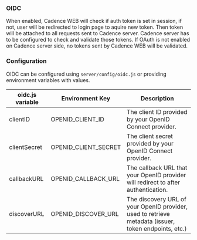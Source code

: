 ### OIDC
When enabled, Cadence WEB will check if auth token is set in session, if not, user will be redirected to login page to aquire new token. Then token will be attached to all requests sent to Cadence server. Cadence server has to be configured to check and validate those tokens. If OAuth is not enabled on Cadence server side, no tokens sent by Cadence WEB will be validated. 

### Configuration

OIDC can be configured using `server/config/oidc.js` or providing environment variables with values.

| oidc.js variable| Environment Key| Description |
|--|--|--|
| clientID| OPENID_CLIENT_ID | The client ID provided by your OpenID Connect provider. |
| clientSecret | OPENID_CLIENT_SECRET | The client secret provided by your OpenID Connect provider. |
| callbackURL | OPENID_CALLBACK_URL | The callback URL that your OpenID provider will redirect to after authentication.|
| discoverURL | OPENID_DISCOVER_URL | The discovery URL of your OpenID provider, used to retrieve metadata (issuer, token endpoints, etc.)|

